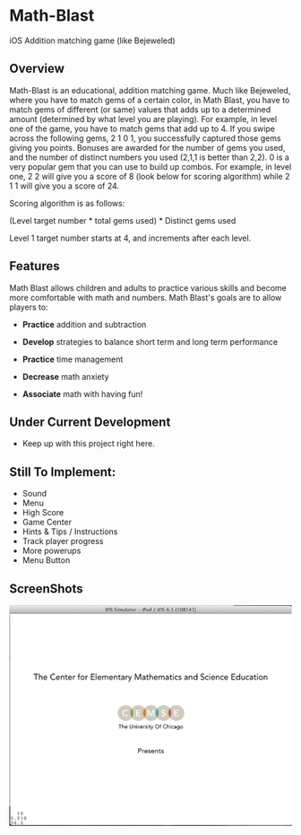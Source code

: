 Math-Blast
==========

iOS Addition matching game (like Bejeweled)

## Overview

Math-Blast is an educational, addition matching game. Much like Bejeweled, where you have to match gems of a certain color, in Math Blast, you have to match gems of different (or same) values that adds up to a determined amount (determined by what level you are playing). For example, in level one of the game, you have to match gems that add up to 4. If you swipe across the following gems, 2 1 0 1, you successfully captured those gems giving you points. Bonuses are awarded for the number of gems you used, and the number of distinct numbers you used (2,1,1 is better than 2,2). 0 is a very popular gem that you can use to build up combos. For example, in level one, 2 2 will give you a score of 8 (look below for scoring algorithm) while 2 1 1 will give you a score of 24.

Scoring algorithm is as follows:

(Level target number * total gems used) * Distinct gems used

Level 1 target number starts at 4, and increments after each level.


## Features

Math Blast allows children and adults to practice various skills and become more comfortable with math and numbers. Math Blast's goals are to allow players to:

  * **Practice**  addition and subtraction
  
  * **Develop** strategies to balance short term and long term performance
  
  * **Practice** time management
  
  * **Decrease** math anxiety
  
  * **Associate** math with having fun!

## Under Current Development

  * Keep up with this project right here. 

## **Still To Implement:**

  * Sound
  * Menu
  * High Score
  * Game Center
  * Hints & Tips / Instructions
  * Track player progress
  * More powerups
  * Menu Button

## ScreenShots

![Alt text](screen5.png "Screenshot 5")
